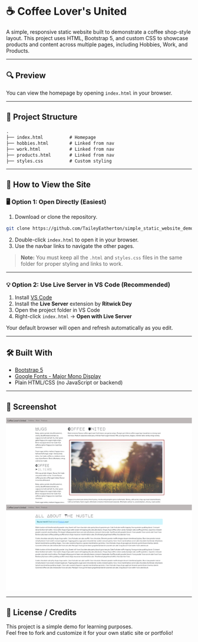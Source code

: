 
# ☕ Coffee Lover's United

A simple, responsive static website built to demonstrate a coffee shop-style layout. This project uses HTML, Bootstrap 5, and custom CSS to showcase products and content across multiple pages, including Hobbies, Work, and Products.

---

## 🔍 Preview

You can view the homepage by opening `index.html` in your browser.

---

## 📂 Project Structure

```text
.
├── index.html          # Homepage
├── hobbies.html        # Linked from nav
├── work.html           # Linked from nav
├── products.html       # Linked from nav
├── styles.css          # Custom styling
```

---

## 🚀 How to View the Site

### 🖥️ Option 1: Open Directly (Easiest)

1. Download or clone the repository.
``` bash
git clone https://github.com/TaileyEatherton/simple_static_website_demo.git
```
2. Double-click `index.html` to open it in your browser.
3. Use the navbar links to navigate the other pages.

> **Note:** You must keep all the `.html` and `styles.css` files in the same folder for proper styling and links to work.

---

### 💡 Option 2: Use Live Server in VS Code (Recommended)

1. Install [VS Code](https://code.visualstudio.com/)
2. Install the **Live Server** extension by **Ritwick Dey**
3. Open the project folder in VS Code
4. Right-click `index.html` → **Open with Live Server**

Your default browser will open and refresh automatically as you edit.

---

## 🛠️ Built With

- [Bootstrap 5](https://getbootstrap.com/)
- [Google Fonts - Major Mono Display](https://fonts.google.com/specimen/Major+Mono+Display)
- Plain HTML/CSS (no JavaScript or backend)

---

## 📸 Screenshot

![Website Demo](images/index.png)
![Website Demo](images/work.png)

---

## 💬 License / Credits

This project is a simple demo for learning purposes.  
Feel free to fork and customize it for your own static site or portfolio!
